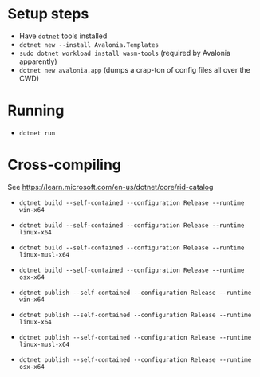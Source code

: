# Setup steps

 - Have `dotnet` tools installed
 - `dotnet new --install Avalonia.Templates`
 - `sudo dotnet workload install wasm-tools` (required by Avalonia apparently)
 - `dotnet new avalonia.app` (dumps a crap-ton of config files all over the CWD)


# Running

 - `dotnet run`

# Cross-compiling

See https://learn.microsoft.com/en-us/dotnet/core/rid-catalog

 - `dotnet build --self-contained --configuration Release --runtime win-x64`
 - `dotnet build --self-contained --configuration Release --runtime linux-x64`
 - `dotnet build --self-contained --configuration Release --runtime linux-musl-x64`
 - `dotnet build --self-contained --configuration Release --runtime osx-x64`


 - `dotnet publish --self-contained --configuration Release --runtime win-x64`
 - `dotnet publish --self-contained --configuration Release --runtime linux-x64`
 - `dotnet publish --self-contained --configuration Release --runtime linux-musl-x64`
 - `dotnet publish --self-contained --configuration Release --runtime osx-x64`

